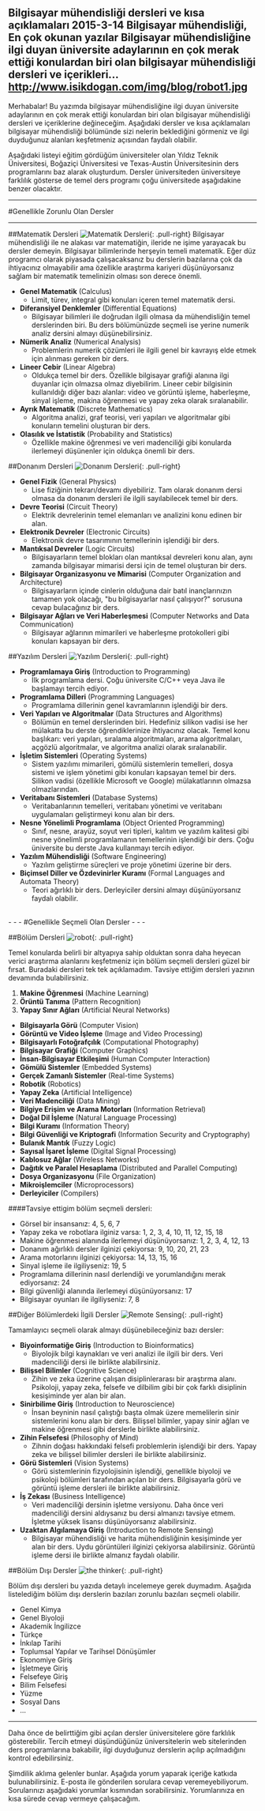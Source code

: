 Bilgisayar mühendisliği dersleri ve kısa açıklamaları
2015-3-14
Bilgisayar mühendisliği, En çok okunan yazılar
Bilgisayar mühendisliğine ilgi duyan üniversite adaylarının en çok merak ettiği konulardan biri olan bilgisayar mühendisliği dersleri ve içerikleri...
http://www.isikdogan.com/img/blog/robot1.jpg
---
Merhabalar! Bu yazımda bilgisayar mühendisliğine ilgi duyan üniversite adaylarının en çok merak ettiği konulardan biri olan bilgisayar mühendisliği dersleri ve içeriklerine değineceğim. Aşağıdaki dersler ve kısa açıklamaları bilgisayar mühendisliği bölümünde sizi nelerin beklediğini görmeniz ve ilgi duyduğunuz alanları keşfetmeniz açısından faydalı olabilir.

Aşağıdaki listeyi eğitim gördüğüm üniversiteler olan Yıldız Teknik Üniversitesi, Boğaziçi Üniversitesi ve Texas-Austin Üniversitesinin ders programlarını baz alarak oluşturdum. Dersler üniversiteden üniversiteye farklılık gösterse de temel ders programı çoğu üniversitede aşağıdakine benzer olacaktır.

- - -
#Genellikle Zorunlu Olan Dersler
- - -

##Matematik Dersleri
![Matematik Dersleri](../img/blog/mathematics.jpg){: .pull-right}
Bilgisayar mühendisliği ile ne alakası var matematiğin, ileride ne işime yarayacak bu dersler demeyin. Bilgisayar bilimlerinde herşeyin temeli matematik. Eğer düz programcı olarak piyasada çalışacaksanız bu derslerin bazılarına çok da ihtiyacınız olmayabilir ama özellikle araştırma kariyeri düşünüyorsanız sağlam bir matematik temelinizin olması son derece önemli.

* **Genel Matematik** (Calculus)
	- Limit, türev, integral gibi konuları içeren temel matematik dersi.
* **Diferansiyel Denklemler** (Differential Equations)
	- Bilgisayar bilimleri ile doğrudan ilgili olmasa da mühendisliğin temel derslerinden biri. Bu ders bölümünüzde seçmeli ise yerine numerik analiz dersini almayı düşünebilirsiniz.
* **Nümerik Analiz** (Numerical Analysis)
	- Problemlerin numerik çözümleri ile ilgili genel bir kavrayış elde etmek için alınması gereken bir ders.
* **Lineer Cebir** (Linear Algebra)
	- Oldukça temel bir ders. Özellikle bilgisayar grafiği alanına ilgi duyanlar için olmazsa olmaz diyebilirim. Lineer cebir bilgisinin kullanıldığı diğer bazı alanlar: video ve görüntü işleme, haberleşme, sinyal işleme, makina öğrenmesi ve yapay zeka olarak sıralanabilir.
* **Ayrık Matematik** (Discrete Mathematics)
	- Algoritma analizi, graf teorisi, veri yapıları ve algoritmalar gibi konuların temelini oluşturan bir ders.
* **Olasılık ve İstatistik** (Probability and Statistics)
	- Özellikle makine öğrenmesi ve veri madenciliği gibi konularda ilerlemeyi düşünenler için oldukça önemli bir ders.

##Donanım Dersleri
![Donanım Dersleri](../img/blog/cpu1.jpg){: .pull-right}

* **Genel Fizik** (General Physics)
	- Lise fiziğinin tekrarı/devamı diyebiliriz. Tam olarak donanım dersi olmasa da donanım dersleri ile ilgili sayılabilecek temel bir ders.
* **Devre Teorisi** (Circuit Theory)
	- Elektrik devrelerinin temel elemanları ve analizini konu edinen bir alan.
* **Elektronik Devreler** (Electronic Circuits)
	- Elektronik devre tasarımının temellerinin işlendiği bir ders.
* **Mantıksal Devreler** (Logic Circuits)
	- Bilgisayarların temel blokları olan mantıksal devreleri konu alan, aynı zamanda bilgisayar mimarisi dersi için de temel oluşturan bir ders.
* **Bilgisayar Organizasyonu ve Mimarisi** (Computer Organization and Architecture)
	- Bilgisayarların içinde cinlerin olduğuna dair batıl inançlarınızın tamamen yok olacağı, "bu bilgisayarlar nasıl çalışıyor?" sorusuna cevap bulacağınız bir ders.
* **Bilgisayar Ağları ve Veri Haberleşmesi** (Computer Networks and Data Communication)
	- Bilgisayar ağlarının mimarileri ve haberleşme protokolleri gibi konuları kapsayan bir ders.

##Yazılım Dersleri
![Yazılım Dersleri](../img/blog/paperplane-code.png){: .pull-right}

* **Programlamaya Giriş** (Introduction to Programming)
	- İlk programlama dersi. Çoğu üniversite C/C++ veya Java ile başlamayı tercih ediyor.
* **Programlama Dilleri** (Programming Languages)
	- Programlama dillerinin genel kavramlarının işlendiği bir ders.
* **Veri Yapıları ve Algoritmalar** (Data Structures and Algorithms)
	- Bölümün en temel derslerinden biri. Hedefiniz silikon vadisi ise her mülakatta bu derste öğrendiklerinize ihtiyacınız olacak. Temel konu başlıkarı: veri yapıları, sıralama algoritmaları, arama algoritmaları, açgözlü algoritmalar, ve algoritma analizi olarak sıralanabilir.
* **İşletim Sistemleri** (Operating Systems)
	- Sistem yazılımı mimarileri, gömülü sistemlerin temelleri, dosya sistemi ve işlem yönetimi gibi konuları kapsayan temel bir ders. Silikon vadisi (özellikle Microsoft ve Google) mülakatlarının olmazsa olmazlarından.
* **Veritabanı Sistemleri** (Database Systems)
	- Veritabanlarının temelleri, veritabanı yönetimi ve veritabanı uygulamaları geliştirmeyi konu alan bir ders.
* **Nesne Yönelimli Programlama** (Object Oriented Programming)
	- Sınıf, nesne, arayüz, soyut veri tipleri, kalıtım ve yazılım kalitesi gibi nesne yönelimli programlamanın temellerinin işlendiği bir ders. Çoğu üniversite bu derste Java kullanmayı tercih ediyor.
* **Yazılım Mühendisliği** (Software Engineering)
	- Yazılım geliştirme süreçleri ve proje yönetimi üzerine bir ders.
* **Biçimsel Diller ve Özdevinirler Kuramı** (Formal Languages and Automata Theory)
	- Teori ağırlıklı bir ders. Derleyiciler dersini almayı düşünüyorsanız faydalı olabilir.

<br/>
- - -
#Genellikle Seçmeli Olan Dersler
- - -

##Bölüm Dersleri
![robot](../img/blog/robot1.jpg){: .pull-right}

Temel konularda belirli bir altyapıya sahip olduktan sonra daha heyecan verici araştırma alanlarını keşfetmeniz için bölüm seçmeli dersleri güzel bir fırsat. Buradaki dersleri tek tek açıklamadım. Tavsiye ettiğim dersleri yazının devamında bulabilirsiniz.

1. **Makine Öğrenmesi** (Machine Learning)
2. **Örüntü Tanıma** (Pattern Recognition)
3. **Yapay Sınır Ağları** (Artificial Neural Networks)
* **Bilgisayarla Görü** (Computer Vision)
* **Görüntü ve Video İşleme** (Image and Video Processing)
* **Bilgisayarlı Fotoğrafçılık** (Computational Photography)
* **Bilgisayar Grafiği** (Computer Graphics)
* **İnsan-Bilgisayar Etkileşimi** (Human Computer Interaction)
* **Gömülü Sistemler** (Embedded Systems)
* **Gerçek Zamanlı Sistemler** (Real-time Systems)
* **Robotik** (Robotics)
* **Yapay Zeka** (Artificial Intelligence)
* **Veri Madenciliği** (Data Mining)
* **Bilgiye Erişim ve Arama Motorları** (Information Retrieval)
* **Doğal Dil İşleme** (Natural Language Processing)
* **Bilgi Kuramı** (Information Theory)
* **Bilgi Güvenliği ve Kriptografi** (Information Security and Cryptography)
* **Bulanık Mantık** (Fuzzy Logic)
* **Sayısal İşaret İşleme** (Digital Signal Processing)
* **Kablosuz Ağlar** (Wireless Networks)
* **Dağıtık ve Paralel Hesaplama** (Distributed and Parallel Computing)
* **Dosya Organizasyonu** (File Organization)
* **Mikroişlemciler** (Microprocessors)
* **Derleyiciler** (Compilers)


####Tavsiye ettigim bölüm seçmeli dersleri:

* Görsel bir insansanız: 4, 5, 6, 7
* Yapay zeka ve robotlara ilginiz varsa: 1, 2, 3, 4, 10, 11, 12, 15, 18
* Makine öğrenmesi alanında ilerlemeyi düşünüyorsanız: 1, 2, 3, 4, 12, 13
* Donanım ağırlıklı dersler ilginizi çekiyorsa: 9, 10, 20, 21, 23
* Arama motorlarını ilginizi çekiyorsa: 14, 13, 15, 16
* Sinyal işleme ile ilgiliyseniz: 19, 5
* Programlama dillerinin nasıl derlendiği ve yorumlandığını merak ediyorsanız: 24
* Bilgi güvenliği alanında ilerlemeyi düşünüyorsanız: 17
* Bilgisayar oyunları ile ilgiliyseniz: 7, 8

##Diğer Bölümlerdeki İlgili Dersler
![Remote Sensing](../img/blog/remote-sensing.jpg){: .pull-right}

Tamamlayıcı seçmeli olarak almayı düşünebileceğiniz bazı dersler:

* **Biyoinformatiğe Giriş** (Introduction to Bioinformatics)
	- Biyolojik bilgi kaynakları ve veri analizi ile ilgili bir ders. Veri madenciliği dersi ile birlikte alabilirsiniz.
* **Bilişsel Bilimler** (Cognitive Science)
	- Zihin ve zeka üzerine çalışan disiplinlerarası bir araştırma alanı. Psikoloji, yapay zeka, felsefe ve dilbilim gibi bir çok farklı disiplinin kesişiminde yer alan bir alan.
* **Sinirbilime Giriş** (Introduction to Neuroscience)
	- İnsan beyninin nasıl çalıştığı başta olmak üzere memelilerin sinir sistemlerini konu alan bir ders. Bilişsel bilimler, yapay sinir ağları ve makine öğrenmesi gibi derslerle birlikte alabilirsiniz.
* **Zihin Felsefesi** (Philosophy of Mind)
	- Zihnin doğası hakkındaki felsefi problemlerin işlendiği bir ders. Yapay zeka ve bilişsel bilimler dersleri ile birlikte alabilirsiniz.
* **Görü Sistemleri** (Vision Systems)
	- Görü sistemlerinin fizyolojisinin işlendiği, genellikle biyoloji ve psikoloji bölümleri tarafından açılan bir ders. Bilgisayarla görü ve görüntü işleme dersleri ile birlikte alabilirsiniz.
* **İş Zekası** (Business Intelligence)
	- Veri madenciliği dersinin işletme versiyonu. Daha önce veri madenciliği dersini aldıysanız bu dersi almanızı tavsiye etmem. İşletme yüksek lisansı düşünüyorsanız alabilirsiniz.
* **Uzaktan Algılamaya Giriş** (Introduction to Remote Sensing)
	- Bilgisayar mühendisliği ve harita mühendisliğinin kesişiminde yer alan bir ders. Uydu görüntüleri ilginizi çekiyorsa alabilirsiniz. Görüntü işleme dersi ile birlikte almanız faydalı olabilir.
	
##Bölüm Dışı Dersler
![the thinker](../img/blog/the-thinker.jpg){: .pull-right}

Bölüm dışı dersleri bu yazıda detaylı incelemeye gerek duymadım. Aşağıda listelediğim bölüm dışı derslerin bazıları zorunlu bazıları seçmeli olabilir.

* Genel Kimya
* Genel Biyoloji
* Akademik İngilizce
* Türkçe
* İnkılap Tarihi
* Toplumsal Yapılar ve Tarihsel Dönüşümler
* Ekonomiye Giriş
* İşletmeye Giriş
* Felsefeye Giriş
* Bilim Felsefesi
* Yüzme
* Sosyal Dans
* ...

- - -

Daha önce de belirttiğim gibi açılan dersler üniversitelere göre farklılık gösterebilir. Tercih etmeyi düşündüğünüz üniversitelerin web sitelerinden ders programlarına bakabilir, ilgi duyduğunuz derslerin açılıp açılmadığını kontrol edebilirsiniz.

Şimdilik aklıma gelenler bunlar. Aşağıda yorum yaparak içeriğe katkıda bulunabilirsiniz. E-posta ile gönderilen sorulara cevap veremeyebiliyorum. Sorularınızı aşağıdaki yorumlar kısmından sorabilirsiniz. Yorumlarınıza en kısa sürede cevap vermeye çalışacağım.

